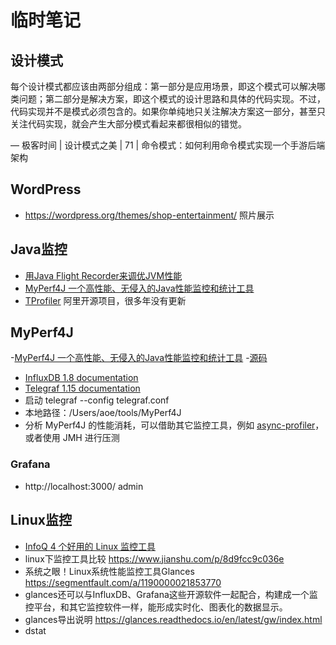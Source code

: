 # 临时笔记

## 设计模式

每个设计模式都应该由两部分组成：第一部分是应用场景，即这个模式可以解决哪类问题；第二部分是解决方案，即这个模式的设计思路和具体的代码实现。不过，代码实现并不是模式必须包含的。如果你单纯地只关注解决方案这一部分，甚至只关注代码实现，就会产生大部分模式看起来都很相似的错觉。

— 极客时间 | 设计模式之美 | 71 | 命令模式：如何利用命令模式实现一个手游后端架构

## WordPress

- https://wordpress.org/themes/shop-entertainment/ 照片展示

## Java监控
- [用Java Flight Recorder来调优JVM性能](https://skyscribe.github.io/post/2017/08/22/performance-tuning-with-java-flight-recorder/)
- [MyPerf4J 一个高性能、无侵入的Java性能监控和统计工具](https://github.com/LinShunKang/MyPerf4J)
- [TProfiler](https://github.com/alibaba/TProfiler) 阿里开源项目，很多年没有更新

## MyPerf4J
-[MyPerf4J 一个高性能、无侵入的Java性能监控和统计工具](https://segmentfault.com/a/1190000015784749)
-[源码](https://github.com/LinShunKang/MyPerf4J)
- [InfluxDB 1.8 documentation](https://docs.influxdata.com/influxdb/v1.8/)
- [Telegraf 1.15 documentation](https://docs.influxdata.com/telegraf/v1.15/)
- 启动 telegraf --config telegraf.conf
- 本地路径：/Users/aoe/tools/MyPerf4J
- 分析 MyPerf4J 的性能消耗，可以借助其它监控工具，例如 [async-profiler](https://github.com/jvm-profiling-tools/async-profiler)，或者使用 JMH 进行压测

### Grafana
- http://localhost:3000/  admin

## Linux监控
- [InfoQ 4 个好用的 Linux 监控工具](https://www.infoq.cn/article/SlFw4ubRgGOb2WXLGIwT)
- linux下监控工具比较 https://www.jianshu.com/p/8d9fcc9c036e
- 系统之眼！Linux系统性能监控工具Glances https://segmentfault.com/a/1190000021853770 
- glances还可以与InfluxDB、Grafana这些开源软件一起配合，构建成一个监控平台，和其它监控软件一样，能形成实时化、图表化的数据显示。
- glances导出说明 https://glances.readthedocs.io/en/latest/gw/index.html
- dstat